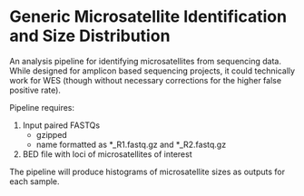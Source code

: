 # Generic Microsatellite Identification and Size Distribution

An analysis pipeline for identifying microsatellites from sequencing data. While designed for amplicon based sequencing projects, it could technically work for WES (though without necessary corrections for the higher false positive rate).

Pipeline requires:
1. Input paired FASTQs
    * gzipped
    * name formatted as *_R1.fastq.gz and *_R2.fastq.gz
2. BED file with loci of microsatellites of interest

The pipeline will produce histograms of microsatellite sizes as outputs for each sample.
